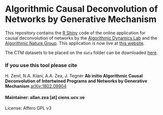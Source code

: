 # Algorithmic Causal Deconvolution of Networks by Generative Mechanism

This repository contains the [R Shiny](https://shiny.rstudio.com/) code of the online application for causal deconvolution of networks by the [Algorithmic Dynamics Lab](https://www.algorithmicdynamics.net/) and the [Algorithmic Nature Group](https://algorithmicnature.org/). This application is now live at [this website](http://www.complexitycalculator.com/deconvolution).

The CTM datasets to be placed on the `data` folder can be downloaded [here](https://www.dropbox.com/sh/f76m3yb39n0edn9/AADofMJvIrxppmxPdvM9ROxqa?dl=0).

### If you use this tool please cite

H. Zenil, N.A. Kiani, A.A. Zea, J. Tegnér
**Ab initio Algorithmic Causal Deconvolution of Intertwined Programs and Networks by Generative Mechanism**
[arXiv:1802.09904](https://arxiv.org/abs/1802.09904)
 

#### Maintainer: allan.zea [at] ciens.ucv.ve

License: Affero GPL v3
